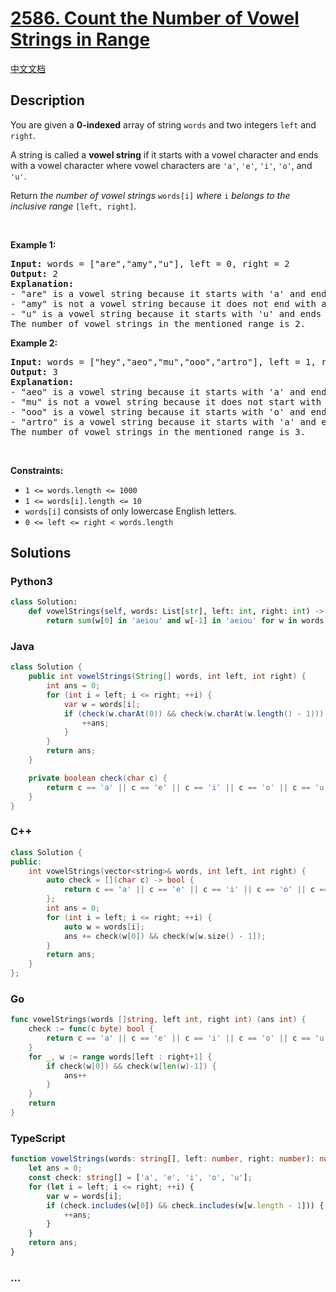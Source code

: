# [2586. Count the Number of Vowel Strings in Range](https://leetcode.com/problems/count-the-number-of-vowel-strings-in-range)

[中文文档](/solution/2500-2599/2586.Count%20the%20Number%20of%20Vowel%20Strings%20in%20Range/README.md)

## Description

<p>You are given a <strong>0-indexed</strong> array of string <code>words</code> and two integers <code>left</code> and <code>right</code>.</p>

<p>A string is called a <strong>vowel string</strong> if it starts with a vowel character and ends with a vowel character where vowel characters are <code>&#39;a&#39;</code>, <code>&#39;e&#39;</code>, <code>&#39;i&#39;</code>, <code>&#39;o&#39;</code>, and <code>&#39;u&#39;</code>.</p>

<p>Return <em>the number of vowel strings </em><code>words[i]</code><em> where </em><code>i</code><em> belongs to the inclusive range </em><code>[left, right]</code>.</p>

<p>&nbsp;</p>
<p><strong class="example">Example 1:</strong></p>

<pre>
<strong>Input:</strong> words = [&quot;are&quot;,&quot;amy&quot;,&quot;u&quot;], left = 0, right = 2
<strong>Output:</strong> 2
<strong>Explanation:</strong> 
- &quot;are&quot; is a vowel string because it starts with &#39;a&#39; and ends with &#39;e&#39;.
- &quot;amy&quot; is not a vowel string because it does not end with a vowel.
- &quot;u&quot; is a vowel string because it starts with &#39;u&#39; and ends with &#39;u&#39;.
The number of vowel strings in the mentioned range is 2.
</pre>

<p><strong class="example">Example 2:</strong></p>

<pre>
<strong>Input:</strong> words = [&quot;hey&quot;,&quot;aeo&quot;,&quot;mu&quot;,&quot;ooo&quot;,&quot;artro&quot;], left = 1, right = 4
<strong>Output:</strong> 3
<strong>Explanation:</strong> 
- &quot;aeo&quot; is a vowel string because it starts with &#39;a&#39; and ends with &#39;o&#39;.
- &quot;mu&quot; is not a vowel string because it does not start with a vowel.
- &quot;ooo&quot; is a vowel string because it starts with &#39;o&#39; and ends with &#39;o&#39;.
- &quot;artro&quot; is a vowel string because it starts with &#39;a&#39; and ends with &#39;o&#39;.
The number of vowel strings in the mentioned range is 3.
</pre>

<p>&nbsp;</p>
<p><strong>Constraints:</strong></p>

<ul>
	<li><code>1 &lt;= words.length &lt;= 1000</code></li>
	<li><code>1 &lt;= words[i].length &lt;= 10</code></li>
	<li><code>words[i]</code> consists of only lowercase English letters.</li>
	<li><code>0 &lt;= left &lt;= right &lt; words.length</code></li>
</ul>

## Solutions

<!-- tabs:start -->

### **Python3**

```python
class Solution:
    def vowelStrings(self, words: List[str], left: int, right: int) -> int:
        return sum(w[0] in 'aeiou' and w[-1] in 'aeiou' for w in words[left: right + 1])
```

### **Java**

```java
class Solution {
    public int vowelStrings(String[] words, int left, int right) {
        int ans = 0;
        for (int i = left; i <= right; ++i) {
            var w = words[i];
            if (check(w.charAt(0)) && check(w.charAt(w.length() - 1))) {
                ++ans;
            }
        }
        return ans;
    }

    private boolean check(char c) {
        return c == 'a' || c == 'e' || c == 'i' || c == 'o' || c == 'u';
    }
}
```

### **C++**

```cpp
class Solution {
public:
    int vowelStrings(vector<string>& words, int left, int right) {
        auto check = [](char c) -> bool {
            return c == 'a' || c == 'e' || c == 'i' || c == 'o' || c == 'u';
        };
        int ans = 0;
        for (int i = left; i <= right; ++i) {
            auto w = words[i];
            ans += check(w[0]) && check(w[w.size() - 1]);
        }
        return ans;
    }
};
```

### **Go**

```go
func vowelStrings(words []string, left int, right int) (ans int) {
	check := func(c byte) bool {
		return c == 'a' || c == 'e' || c == 'i' || c == 'o' || c == 'u'
	}
	for _, w := range words[left : right+1] {
		if check(w[0]) && check(w[len(w)-1]) {
			ans++
		}
	}
	return
}
```

### **TypeScript**

```ts
function vowelStrings(words: string[], left: number, right: number): number {
    let ans = 0;
    const check: string[] = ['a', 'e', 'i', 'o', 'u'];
    for (let i = left; i <= right; ++i) {
        var w = words[i];
        if (check.includes(w[0]) && check.includes(w[w.length - 1])) {
            ++ans;
        }
    }
    return ans;
}
```

### **...**

```

```

<!-- tabs:end -->
